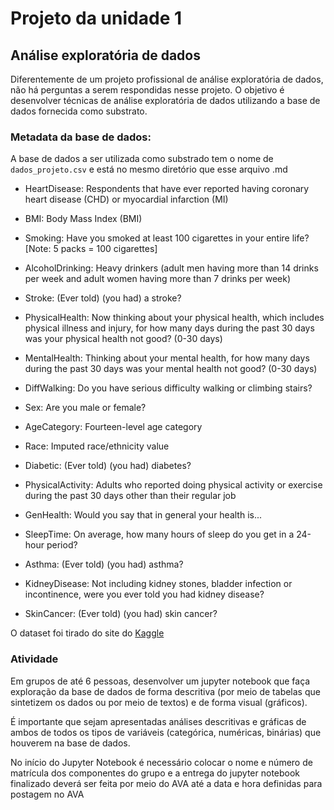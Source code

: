 # Projeto da unidade 1
## Análise exploratória de dados

Diferentemente de um projeto profissional de análise exploratória de dados, não há perguntas a serem respondidas nesse projeto. O objetivo é desenvolver técnicas de análise exploratória de dados utilizando a base de dados fornecida como substrato.

### Metadata da base de dados:

A base de dados a ser utilizada como substrado tem o nome de ```dados_projeto.csv``` e está no mesmo diretório que esse arquivo .md

* HeartDisease: Respondents that have ever reported having coronary heart disease (CHD) or myocardial infarction (MI)

* BMI: Body Mass Index (BMI)

* Smoking: Have you smoked at least 100 cigarettes in your entire life? [Note: 5 packs = 100 cigarettes]

* AlcoholDrinking: Heavy drinkers (adult men having more than 14 drinks per week and adult women having more than 7 drinks per week)

* Stroke: (Ever told) (you had) a stroke?

* PhysicalHealth: Now thinking about your physical health, which includes physical illness and injury, for how many days during the past 30 days was your physical health not good? (0-30 days)

* MentalHealth: Thinking about your mental health, for how many days during the past 30 days was your mental health not good? (0-30 days)

* DiffWalking: Do you have serious difficulty walking or climbing stairs?

* Sex: Are you male or female?

* AgeCategory: Fourteen-level age category

* Race: Imputed race/ethnicity value

* Diabetic: (Ever told) (you had) diabetes?

* PhysicalActivity: Adults who reported doing physical activity or exercise during the past 30 days other than their regular job

* GenHealth: Would you say that in general your health is...

* SleepTime: On average, how many hours of sleep do you get in a 24-hour period?

* Asthma: (Ever told) (you had) asthma?

* KidneyDisease: Not including kidney stones, bladder infection or incontinence, were you ever told you had kidney disease?

* SkinCancer: (Ever told) (you had) skin cancer?

O dataset foi tirado do site do [Kaggle](https://www.kaggle.com/datasets/kamilpytlak/personal-key-indicators-of-heart-disease)

### Atividade

Em grupos de até 6 pessoas, desenvolver um jupyter notebook que faça exploração da base de dados de forma descritiva (por meio de tabelas que sintetizem os dados ou por meio de textos) e de forma visual (gráficos). 

É importante que sejam apresentadas análises descritivas e gráficas de ambos de todos os tipos de variáveis (categórica, numéricas, binárias) que houverem na base de dados.

No início do Jupyter Notebook é necessário colocar o nome e número de matrícula dos componentes do grupo e a entrega do jupyter notebook finalizado deverá ser feita por meio do AVA até a data e hora definidas para postagem no AVA
